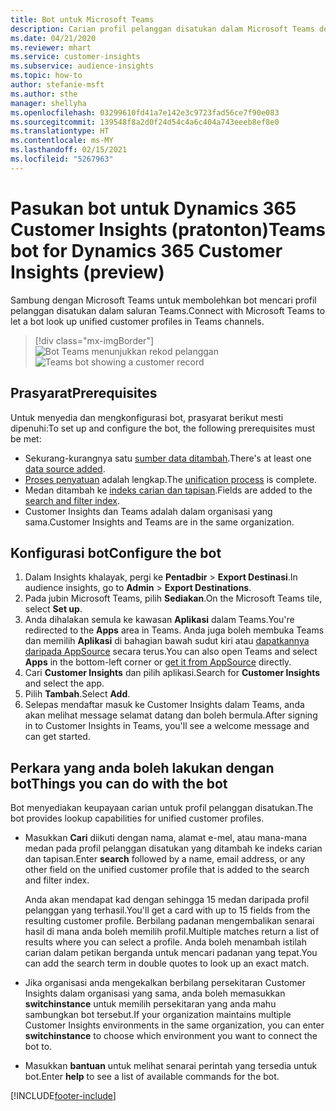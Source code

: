 ```yaml
---
title: Bot untuk Microsoft Teams
description: Carian profil pelanggan disatukan dalam Microsoft Teams dengan bantuan bot.
ms.date: 04/21/2020
ms.reviewer: mhart
ms.service: customer-insights
ms.subservice: audience-insights
ms.topic: how-to
author: stefanie-msft
ms.author: sthe
manager: shellyha
ms.openlocfilehash: 03299610fd41a7e142e3c9723fad56ce7f90e083
ms.sourcegitcommit: 139548f8a2d0f24d54c4a6c404a743eeeb8ef8e0
ms.translationtype: HT
ms.contentlocale: ms-MY
ms.lasthandoff: 02/15/2021
ms.locfileid: "5267963"
---
```

# <a name="teams-bot-for-dynamics-365-customer-insights-preview"></a><span data-ttu-id="260df-103">Pasukan bot untuk Dynamics 365 Customer Insights (pratonton)</span><span class="sxs-lookup"><span data-stu-id="260df-103">Teams bot for Dynamics 365 Customer Insights (preview)</span></span>

<span data-ttu-id="260df-104">Sambung dengan Microsoft Teams untuk membolehkan bot mencari profil pelanggan disatukan dalam saluran Teams.</span><span class="sxs-lookup"><span data-stu-id="260df-104">Connect with Microsoft Teams to let a bot look up unified customer profiles in Teams channels.</span></span>

> [!div class="mx-imgBorder"]
> <span data-ttu-id="260df-105">![Bot Teams menunjukkan rekod pelanggan](media/teams-bot.png "Bot Teams menunjukkan rekod pelanggan")</span><span class="sxs-lookup"><span data-stu-id="260df-105">![Teams bot showing a customer record](media/teams-bot.png "Teams bot showing a customer record")</span></span>

## <a name="prerequisites"></a><span data-ttu-id="260df-106">Prasyarat</span><span class="sxs-lookup"><span data-stu-id="260df-106">Prerequisites</span></span>

<span data-ttu-id="260df-107">Untuk menyedia dan mengkonfigurasi bot, prasyarat berikut mesti dipenuhi:</span><span class="sxs-lookup"><span data-stu-id="260df-107">To set up and configure the bot, the following prerequisites must be met:</span></span>

- <span data-ttu-id="260df-108">Sekurang-kurangnya satu [sumber data ditambah](data-sources.md).</span><span class="sxs-lookup"><span data-stu-id="260df-108">There's at least one [data source added](data-sources.md).</span></span>
- <span data-ttu-id="260df-109">[Proses penyatuan](data-unification.md) adalah lengkap.</span><span class="sxs-lookup"><span data-stu-id="260df-109">The [unification process](data-unification.md) is complete.</span></span>
- <span data-ttu-id="260df-110">Medan ditambah ke [indeks carian dan tapisan](search-filter-index.md).</span><span class="sxs-lookup"><span data-stu-id="260df-110">Fields are added to the [search and filter index](search-filter-index.md).</span></span>
- <span data-ttu-id="260df-111">Customer Insights dan Teams adalah dalam organisasi yang sama.</span><span class="sxs-lookup"><span data-stu-id="260df-111">Customer Insights and Teams are in the same organization.</span></span>

## <a name="configure-the-bot"></a><span data-ttu-id="260df-112">Konfigurasi bot</span><span class="sxs-lookup"><span data-stu-id="260df-112">Configure the bot</span></span>

1. <span data-ttu-id="260df-113">Dalam Insights khalayak, pergi ke **Pentadbir** > **Export Destinasi**.</span><span class="sxs-lookup"><span data-stu-id="260df-113">In audience insights, go to **Admin** > **Export Destinations**.</span></span>
1. <span data-ttu-id="260df-114">Pada jubin Microsoft Teams, pilih **Sediakan**.</span><span class="sxs-lookup"><span data-stu-id="260df-114">On the Microsoft Teams tile, select **Set up**.</span></span>
1. <span data-ttu-id="260df-115">Anda dihalakan semula ke kawasan **Aplikasi** dalam Teams.</span><span class="sxs-lookup"><span data-stu-id="260df-115">You're redirected to the **Apps** area in Teams.</span></span> <span data-ttu-id="260df-116">Anda juga boleh membuka Teams dan memilih **Aplikasi** di bahagian bawah sudut kiri atau [dapatkannya daripada AppSource](https://go.microsoft.com/fwlink/?linkid=2124104) secara terus.</span><span class="sxs-lookup"><span data-stu-id="260df-116">You can also open Teams and select **Apps** in the bottom-left corner or [get it from AppSource](https://go.microsoft.com/fwlink/?linkid=2124104) directly.</span></span>
1. <span data-ttu-id="260df-117">Cari **Customer Insights** dan pilih aplikasi.</span><span class="sxs-lookup"><span data-stu-id="260df-117">Search for **Customer Insights** and select the app.</span></span>
1. <span data-ttu-id="260df-118">Pilih **Tambah**.</span><span class="sxs-lookup"><span data-stu-id="260df-118">Select **Add**.</span></span>
1. <span data-ttu-id="260df-119">Selepas mendaftar masuk ke Customer Insights dalam Teams, anda akan melihat message selamat datang dan boleh bermula.</span><span class="sxs-lookup"><span data-stu-id="260df-119">After signing in to Customer Insights in Teams, you'll see a welcome message and can get started.</span></span>

## <a name="things-you-can-do-with-the-bot"></a><span data-ttu-id="260df-120">Perkara yang anda boleh lakukan dengan bot</span><span class="sxs-lookup"><span data-stu-id="260df-120">Things you can do with the bot</span></span>

<span data-ttu-id="260df-121">Bot menyediakan keupayaan carian untuk profil pelanggan disatukan.</span><span class="sxs-lookup"><span data-stu-id="260df-121">The bot provides lookup capabilities for unified customer profiles.</span></span>

- <span data-ttu-id="260df-122">Masukkan **Cari** diikuti dengan nama, alamat e-mel, atau mana-mana medan pada profil pelanggan disatukan yang ditambah ke indeks carian dan tapisan.</span><span class="sxs-lookup"><span data-stu-id="260df-122">Enter **search** followed by a name, email address, or any other field on the unified customer profile that is added to the search and filter index.</span></span>

  <span data-ttu-id="260df-123">Anda akan mendapat kad dengan sehingga 15 medan daripada profil pelanggan yang terhasil.</span><span class="sxs-lookup"><span data-stu-id="260df-123">You'll get a card with up to 15 fields from the resulting customer profile.</span></span> <span data-ttu-id="260df-124">Berbilang padanan mengembalikan senarai hasil di mana anda boleh memilih profil.</span><span class="sxs-lookup"><span data-stu-id="260df-124">Multiple matches return a list of results where you can select a profile.</span></span> <span data-ttu-id="260df-125">Anda boleh menambah istilah carian dalam petikan berganda untuk mencari padanan yang tepat.</span><span class="sxs-lookup"><span data-stu-id="260df-125">You can add the search term in double quotes to look up an exact match.</span></span>

- <span data-ttu-id="260df-126">Jika organisasi anda mengekalkan berbilang persekitaran Customer Insights dalam organisasi yang sama, anda boleh memasukkan **switchinstance** untuk memilih persekitaran yang anda mahu sambungkan bot tersebut.</span><span class="sxs-lookup"><span data-stu-id="260df-126">If your organization maintains multiple Customer Insights environments in the same organization, you can enter **switchinstance** to choose which environment you want to connect the bot to.</span></span>

- <span data-ttu-id="260df-127">Masukkan **bantuan** untuk melihat senarai perintah yang tersedia untuk bot.</span><span class="sxs-lookup"><span data-stu-id="260df-127">Enter **help** to see a list of available commands for the bot.</span></span>  


[!INCLUDE[footer-include](../includes/footer-banner.md)]